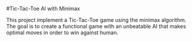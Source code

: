 #Tic-Tac-Toe AI with Minimax

This project implement a Tic-Tac-Toe game using the minimax algorithm. The goal is to create a functional game with an unbeatable AI that makes optimal moves in order to win against human.
